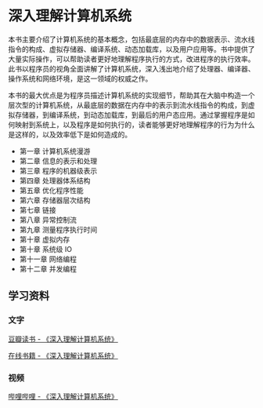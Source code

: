 # 深入理解计算机系统

本书主要介绍了计算机系统的基本概念，包括最底层的内存中的数据表示、流水线指令的构成、虚拟存储器、编译系统、动态加载库，以及用户应用等。书中提供了大量实际操作，可以帮助读者更好地理解程序执行的方式，改进程序的执行效率。此书以程序员的视角全面讲解了计算机系统，深入浅出地介绍了处理器、编译器、操作系统和网络环境，是这一领域的权威之作。

本书的最大优点是为程序员描述计算机系统的实现细节，帮助其在大脑中构造一个层次型的计算机系统，从最底层的数据在内存中的表示到流水线指令的构成，到虚拟存储器，到编译系统，到动态加载库，到最后的用户态应用。通过掌握程序是如何映射到系统上，以及程序是如何执行的，读者能够更好地理解程序的行为为什么是这样的，以及效率低下是如何造成的。

- 第一章 计算机系统漫游
- 第二章 信息的表示和处理
- 第三章 程序的机器级表示
- 第四章 处理器体系结构
- 第五章 优化程序性能
- 第六章 存储器层次结构
- 第七章 链接
- 第八章 异常控制流
- 第九章 测量程序执行时间
- 第十章 虚拟内存
- 第十章 系统级 IO
- 第十一章 网络编程
- 第十二章 并发编程

## 学习资料

### 文字

[豆瓣读书 - 《深入理解计算机系统》](https://book.douban.com/subject/26912767/)

[在线书籍 - 《深入理解计算机系统》](https://hansimov.gitbook.io/csapp/)

### 视频

[哔哩哔哩 - 《深入理解计算机系统》](https://www.bilibili.com/video/BV1cD4y1D7uR/)
